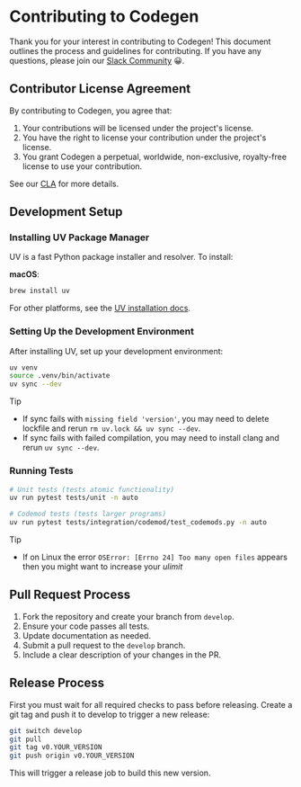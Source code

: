 # Contributing to Codegen

Thank you for your interest in contributing to Codegen! This document outlines the process and guidelines for contributing. If you have any questions, please join our [Slack Community](https://community.codegen.com) 😀.

## Contributor License Agreement

By contributing to Codegen, you agree that:

1. Your contributions will be licensed under the project's license.
1. You have the right to license your contribution under the project's license.
1. You grant Codegen a perpetual, worldwide, non-exclusive, royalty-free license to use your contribution.

See our [CLA](CLA.md) for more details.

## Development Setup

### Installing UV Package Manager

UV is a fast Python package installer and resolver. To install:

**macOS**:

```bash
brew install uv
```

For other platforms, see the [UV installation docs](https://github.com/astral-sh/uv).

### Setting Up the Development Environment

After installing UV, set up your development environment:

```bash
uv venv
source .venv/bin/activate
uv sync --dev
```

> [!TIP]
>
> - If sync fails with `missing field 'version'`, you may need to delete lockfile and rerun `rm uv.lock && uv sync --dev`.
> - If sync fails with failed compilation, you may need to install clang and rerun `uv sync --dev`.

### Running Tests

```bash
# Unit tests (tests atomic functionality)
uv run pytest tests/unit -n auto

# Codemod tests (tests larger programs)
uv run pytest tests/integration/codemod/test_codemods.py -n auto
```

> [!TIP]
>
> - If on Linux the error `OSError: [Errno 24] Too many open files` appears then you might want to increase your _ulimit_

## Pull Request Process

1. Fork the repository and create your branch from `develop`.
1. Ensure your code passes all tests.
1. Update documentation as needed.
1. Submit a pull request to the `develop` branch.
1. Include a clear description of your changes in the PR.

## Release Process

First you must wait for all required checks to pass before releasing.
Create a git tag and push it to develop to trigger a new release:

```bash
git switch develop
git pull
git tag v0.YOUR_VERSION
git push origin v0.YOUR_VERSION
```

This will trigger a release job to build this new version.
